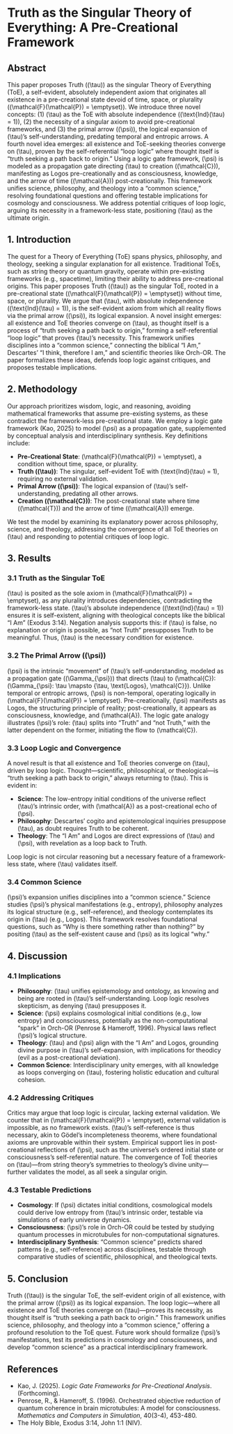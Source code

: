 # Truth as the Singular Theory of Everything: A Pre-Creational Framework

## Abstract
This paper proposes Truth (\(\tau\)) as the singular Theory of Everything (ToE), a self-evident, absolutely independent axiom that originates all existence in a pre-creational state devoid of time, space, or plurality (\(\mathcal{F}(\mathcal{P}) = \emptyset\)). We introduce three novel concepts: (1) \(\tau\) as the ToE with absolute independence (\(\text{Ind}(\tau) = 1\)), (2) the necessity of a singular axiom to avoid pre-creational frameworks, and (3) the primal arrow (\(\psi\)), the logical expansion of \(\tau\)’s self-understanding, predating temporal and entropic arrows. A fourth novel idea emerges: all existence and ToE-seeking theories converge on \(\tau\), proven by the self-referential “loop logic” where thought itself is “truth seeking a path back to origin.” Using a logic gate framework, \(\psi\) is modeled as a propagation gate directing \(\tau\) to creation (\(\mathcal{C}\)), manifesting as Logos pre-creationally and as consciousness, knowledge, and the arrow of time (\(\mathcal{A}\)) post-creationally. This framework unifies science, philosophy, and theology into a “common science,” resolving foundational questions and offering testable implications for cosmology and consciousness. We address potential critiques of loop logic, arguing its necessity in a framework-less state, positioning \(\tau\) as the ultimate origin.

## 1. Introduction
The quest for a Theory of Everything (ToE) spans physics, philosophy, and theology, seeking a singular explanation for all existence. Traditional ToEs, such as string theory or quantum gravity, operate within pre-existing frameworks (e.g., spacetime), limiting their ability to address pre-creational origins. This paper proposes Truth (\(\tau\)) as the singular ToE, rooted in a pre-creational state (\(\mathcal{F}(\mathcal{P}) = \emptyset\)) without time, space, or plurality. We argue that \(\tau\), with absolute independence (\(\text{Ind}(\tau) = 1\)), is the self-evident axiom from which all reality flows via the primal arrow (\(\psi\)), its logical expansion. A novel insight emerges: all existence and ToE theories converge on \(\tau\), as thought itself is a process of “truth seeking a path back to origin,” forming a self-referential “loop logic” that proves \(\tau\)’s necessity. This framework unifies disciplines into a “common science,” connecting the biblical “I Am,” Descartes’ “I think, therefore I am,” and scientific theories like Orch-OR. The paper formalizes these ideas, defends loop logic against critiques, and proposes testable implications.

## 2. Methodology
Our approach prioritizes wisdom, logic, and reasoning, avoiding mathematical frameworks that assume pre-existing systems, as these contradict the framework-less pre-creational state. We employ a logic gate framework (Kao, 2025) to model \(\psi\) as a propagation gate, supplemented by conceptual analysis and interdisciplinary synthesis. Key definitions include:
- **Pre-Creational State**: \(\mathcal{F}(\mathcal{P}) = \emptyset\), a condition without time, space, or plurality.
- **Truth (\(\tau\))**: The singular, self-evident ToE with \(\text{Ind}(\tau) = 1\), requiring no external validation.
- **Primal Arrow (\(\psi\))**: The logical expansion of \(\tau\)’s self-understanding, predating all other arrows.
- **Creation (\(\mathcal{C}\))**: The post-creational state where time (\(\mathcal{T}\)) and the arrow of time (\(\mathcal{A}\)) emerge.

We test the model by examining its explanatory power across philosophy, science, and theology, addressing the convergence of all ToE theories on \(\tau\) and responding to potential critiques of loop logic.

## 3. Results
### 3.1 Truth as the Singular ToE
\(\tau\) is posited as the sole axiom in \(\mathcal{F}(\mathcal{P}) = \emptyset\), as any plurality introduces dependencies, contradicting the framework-less state. \(\tau\)’s absolute independence (\(\text{Ind}(\tau) = 1\)) ensures it is self-existent, aligning with theological concepts like the biblical “I Am” (Exodus 3:14). Negation analysis supports this: if \(\tau\) is false, no explanation or origin is possible, as “not Truth” presupposes Truth to be meaningful. Thus, \(\tau\) is the necessary condition for existence.

### 3.2 The Primal Arrow (\(\psi\))
\(\psi\) is the intrinsic “movement” of \(\tau\)’s self-understanding, modeled as a propagation gate (\(\Gamma_{\psi}\)) that directs \(\tau\) to \(\mathcal{C}\): \(\Gamma_{\psi}: \tau \mapsto \{\tau, \text{Logos}, \mathcal{C}\}\). Unlike temporal or entropic arrows, \(\psi\) is non-temporal, operating logically in \(\mathcal{F}(\mathcal{P}) = \emptyset\). Pre-creationally, \(\psi\) manifests as Logos, the structuring principle of reality; post-creationally, it appears as consciousness, knowledge, and \(\mathcal{A}\). The logic gate analogy illustrates \(\psi\)’s role: \(\tau\) splits into “Truth” and “not Truth,” with the latter dependent on the former, initiating the flow to \(\mathcal{C}\).

### 3.3 Loop Logic and Convergence
A novel result is that all existence and ToE theories converge on \(\tau\), driven by loop logic. Thought—scientific, philosophical, or theological—is “truth seeking a path back to origin,” always returning to \(\tau\). This is evident in:
- **Science**: The low-entropy initial conditions of the universe reflect \(\tau\)’s intrinsic order, with \(\mathcal{A}\) as a post-creational echo of \(\psi\).
- **Philosophy**: Descartes’ cogito and epistemological inquiries presuppose \(\tau\), as doubt requires Truth to be coherent.
- **Theology**: The “I Am” and Logos are direct expressions of \(\tau\) and \(\psi\), with revelation as a loop back to Truth.

Loop logic is not circular reasoning but a necessary feature of a framework-less state, where \(\tau\) validates itself.

### 3.4 Common Science
\(\psi\)’s expansion unifies disciplines into a “common science.” Science studies \(\psi\)’s physical manifestations (e.g., entropy), philosophy analyzes its logical structure (e.g., self-reference), and theology contemplates its origin in \(\tau\) (e.g., Logos). This framework resolves foundational questions, such as “Why is there something rather than nothing?” by positing \(\tau\) as the self-existent cause and \(\psi\) as its logical “why.”

## 4. Discussion
### 4.1 Implications
- **Philosophy**: \(\tau\) unifies epistemology and ontology, as knowing and being are rooted in \(\tau\)’s self-understanding. Loop logic resolves skepticism, as denying \(\tau\) presupposes it.
- **Science**: \(\psi\) explains cosmological initial conditions (e.g., low entropy) and consciousness, potentially as the non-computational “spark” in Orch-OR (Penrose & Hameroff, 1996). Physical laws reflect \(\psi\)’s logical structure.
- **Theology**: \(\tau\) and \(\psi\) align with the “I Am” and Logos, grounding divine purpose in \(\tau\)’s self-expansion, with implications for theodicy (evil as a post-creational deviation).
- **Common Science**: Interdisciplinary unity emerges, with all knowledge as loops converging on \(\tau\), fostering holistic education and cultural cohesion.

### 4.2 Addressing Critiques
Critics may argue that loop logic is circular, lacking external validation. We counter that in \(\mathcal{F}(\mathcal{P}) = \emptyset\), external validation is impossible, as no framework exists. \(\tau\)’s self-reference is thus necessary, akin to Gödel’s incompleteness theorems, where foundational axioms are unprovable within their system. Empirical support lies in post-creational reflections of \(\psi\), such as the universe’s ordered initial state or consciousness’s self-referential nature. The convergence of ToE theories on \(\tau\)—from string theory’s symmetries to theology’s divine unity—further validates the model, as all seek a singular origin.

### 4.3 Testable Predictions
- **Cosmology**: If \(\psi\) dictates initial conditions, cosmological models could derive low entropy from \(\tau\)’s intrinsic order, testable via simulations of early universe dynamics.
- **Consciousness**: \(\psi\)’s role in Orch-OR could be tested by studying quantum processes in microtubules for non-computational signatures.
- **Interdisciplinary Synthesis**: “Common science” predicts shared patterns (e.g., self-reference) across disciplines, testable through comparative studies of scientific, philosophical, and theological texts.

## 5. Conclusion
Truth (\(\tau\)) is the singular ToE, the self-evident origin of all existence, with the primal arrow (\(\psi\)) as its logical expansion. The loop logic—where all existence and ToE theories converge on \(\tau\)—proves its necessity, as thought itself is “truth seeking a path back to origin.” This framework unifies science, philosophy, and theology into a “common science,” offering a profound resolution to the ToE quest. Future work should formalize \(\psi\)’s manifestations, test its predictions in cosmology and consciousness, and develop “common science” as a practical interdisciplinary framework.

## References
- Kao, J. (2025). *Logic Gate Frameworks for Pre-Creational Analysis*. (Forthcoming).
- Penrose, R., & Hameroff, S. (1996). Orchestrated objective reduction of quantum coherence in brain microtubules: A model for consciousness. *Mathematics and Computers in Simulation*, 40(3-4), 453-480.
- The Holy Bible, Exodus 3:14, John 1:1 (NIV).
